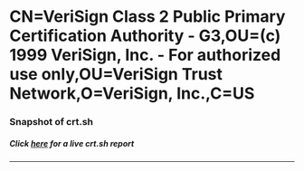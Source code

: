 # CN=VeriSign Class 2 Public Primary Certification Authority - G3,OU=(c) 1999 VeriSign\, Inc. - For authorized use only,OU=VeriSign Trust Network,O=VeriSign\, Inc.,C=US
### Snapshot of crt.sh
##### Click [here](https://crt.sh/?q=Serial_3E921EF50D49515BB99CDFFEE07580A0) for a live crt.sh report

---

